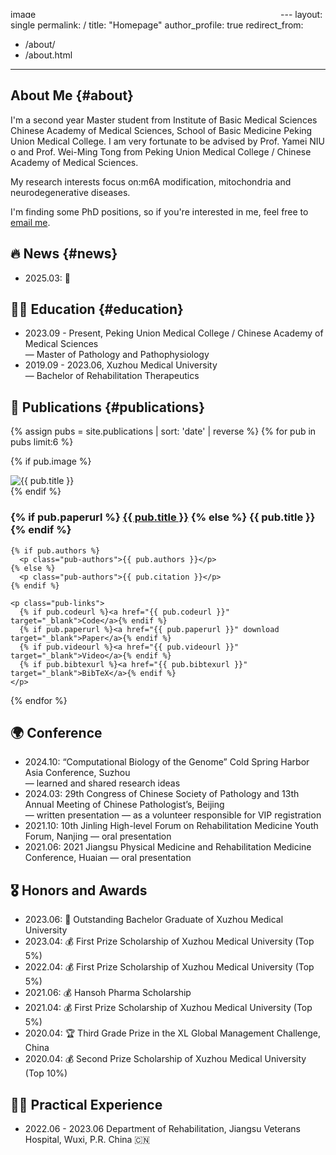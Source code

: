 <img width="432" height="14" alt="image" src="https://github.com/user-attachments/assets/afa6d79c-1cda-4b6b-b8bc-6278d5aff66e" />---
layout: single
permalink: /
title: "Homepage"
author_profile: true
redirect_from: 
  - /about/
  - /about.html
---

## About Me {#about}
I'm a second year Master student from Institute of Basic Medical Sciences Chinese Academy of Medical Sciences, School of Basic Medicine Peking Union Medical College. I am very fortunate to be advised by Prof. Yamei NIU o and Prof. Wei-Ming Tong from Peking Union Medical College / Chinese Academy of Medical Sciences.
    
My research interests focus on:m6A modification, mitochondria and neurodegenerative diseases. 

I'm finding some PhD positions, so if you're interested in me, feel free to [email me](mailto:fyjjade5525@gmail.com).

## 🔥 News {#news}
- 2025.03: 🎉
  
## 🧑‍🎓 Education {#education}
- 2023.09 - Present, Peking Union Medical College / Chinese Academy of Medical Sciences <br>
  — Master of Pathology and Pathophysiology
- 2019.09 - 2023.06, Xuzhou Medical University <br>
  — Bachelor of Rehabilitation Therapeutics

## 📄 Publications {#publications}
{% assign pubs = site.publications | sort: 'date' | reverse %}
{% for pub in pubs limit:6 %}
<div class="pub-item">

  {% if pub.image %}
  <div class="pub-thumb">
    <img src="{{ pub.image | relative_url }}" alt="{{ pub.title }}">
  </div>
  {% endif %}

  <div class="pub-body">
    <h3 class="pub-title">
      {% if pub.paperurl %}
        <a href="{{ pub.paperurl }}" target="_blank">{{ pub.title }}</a>
      {% else %}
        {{ pub.title }}
      {% endif %}
    </h3>

    {% if pub.authors %}
      <p class="pub-authors">{{ pub.authors }}</p>
    {% else %}
      <p class="pub-authors">{{ pub.citation }}</p>
    {% endif %}

    <p class="pub-links">
      {% if pub.codeurl %}<a href="{{ pub.codeurl }}" target="_blank">Code</a>{% endif %}
      {% if pub.paperurl %}<a href="{{ pub.paperurl }}" download target="_blank">Paper</a>{% endif %}
      {% if pub.videourl %}<a href="{{ pub.videourl }}" target="_blank">Video</a>{% endif %}
      {% if pub.bibtexurl %}<a href="{{ pub.bibtexurl }}" target="_blank">BibTeX</a>{% endif %}
    </p>
  </div>

</div>
{% endfor %}

## 🌍 Conference
- 2024.10: “Computational Biology of the Genome” Cold Spring Harbor Asia Conference, Suzhou <br>
  — learned and shared research ideas
- 2024.03: 29th Congress of Chinese Society of Pathology and 13th Annual Meeting of
Chinese Pathologist’s, Beijing <br>
  — written presentation
  — as a volunteer responsible for VIP registration
- 2021.10: 10th Jinling High-level Forum on Rehabilitation Medicine Youth Forum, Nanjing
  — oral presentation
- 2021.06: 2021 Jiangsu Physical Medicine and Rehabilitation Medicine Conference, Huaian
  — oral presentation

## 🎖️ Honors and Awards  
- 2023.06: 🌟 Outstanding Bachelor Graduate of Xuzhou Medical University
- 2023.04: 💰 First Prize Scholarship of Xuzhou Medical University (Top 5%)
- 2022.04: 💰 First Prize Scholarship of Xuzhou Medical University (Top 5%)
- 2021.06: 💰 Hansoh Pharma Scholarship
- 2021.04: 💰 First Prize Scholarship of Xuzhou Medical University (Top 5%)
- 2020.04: 🏆 Third Grade Prize in the XL Global Management Challenge, China
- 2020.04: 💰 Second Prize Scholarship of Xuzhou Medical University (Top 10%)

## 👩‍💻 Practical Experience
- 2022.06 - 2023.06 Department of Rehabilitation, Jiangsu Veterans Hospital, Wuxi, P.R. China 🇨🇳 

